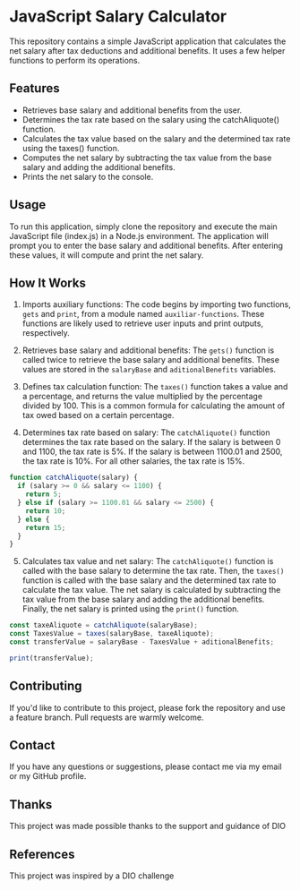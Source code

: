 # JavaScript Salary Calculator

This repository contains a simple JavaScript application that calculates the net salary after tax deductions and additional benefits. It uses a few helper functions to perform its operations.

## Features

- Retrieves base salary and additional benefits from the user.
- Determines the tax rate based on the salary using the catchAliquote() function.
- Calculates the tax value based on the salary and the determined tax rate using the taxes() function.
- Computes the net salary by subtracting the tax value from the base salary and adding the additional benefits.
- Prints the net salary to the console.

## Usage

To run this application, simply clone the repository and execute the main JavaScript file (index.js) in a Node.js environment. The application will prompt you to enter the base salary and additional benefits. After entering these values, it will compute and print the net salary.

## How It Works

1. Imports auxiliary functions: The code begins by importing two functions, `gets` and `print`, from a module named `auxiliar-functions`. These functions are likely used to retrieve user inputs and print outputs, respectively.

2. Retrieves base salary and additional benefits: The `gets()` function is called twice to retrieve the base salary and additional benefits. These values are stored in the `salaryBase` and `aditionalBenefits` variables.

3. Defines tax calculation function: The `taxes()` function takes a value and a percentage, and returns the value multiplied by the percentage divided by 100. This is a common formula for calculating the amount of tax owed based on a certain percentage.

4. Determines tax rate based on salary: The `catchAliquote()` function determines the tax rate based on the salary. If the salary is between 0 and 1100, the tax rate is 5%. If the salary is between 1100.01 and 2500, the tax rate is 10%. For all other salaries, the tax rate is 15%.

```javascript
function catchAliquote(salary) {
  if (salary >= 0 && salary <= 1100) {
    return 5;
  } else if (salary >= 1100.01 && salary <= 2500) {
    return 10;
  } else {
    return 15;
  }
}
```

5. Calculates tax value and net salary: The `catchAliquote()` function is called with the base salary to determine the tax rate. Then, the `taxes()` function is called with the base salary and the determined tax rate to calculate the tax value. The net salary is calculated by subtracting the tax value from the base salary and adding the additional benefits. Finally, the net salary is printed using the `print()` function.

```javascript
const taxeAliquote = catchAliquote(salaryBase);
const TaxesValue = taxes(salaryBase, taxeAliquote);
const transferValue = salaryBase - TaxesValue + aditionalBenefits;

print(transferValue);
```

## Contributing

If you'd like to contribute to this project, please fork the repository and use a feature branch. Pull requests are warmly welcome.

## Contact

If you have any questions or suggestions, please contact me via my email or my GitHub profile.

## Thanks

This project was made possible thanks to the support and guidance of DIO

## References

This project was inspired by a DIO challenge
